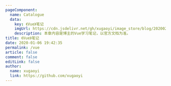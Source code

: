 ```yaml
---
pageComponent: 
  name: Catalogue
  data: 
    key: 《Vue》笔记
    imgUrl: https://cdn.jsdelivr.net/gh/xugaoyi/image_store/blog/20200204143633.png
    description: 本章内容是博主的Vue学习笔记，以官方文档为准。
title: 《Vue》笔记
date: 2020-01-06 19:42:35
permalink: /vue
article: false
comment: false
editLink: false
author: 
  name: xugaoyi
  link: https://github.com/xugaoyi
---
```

